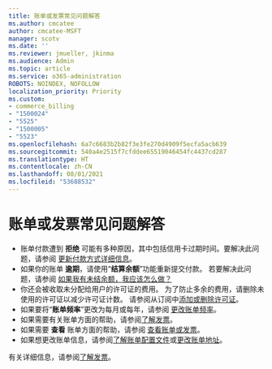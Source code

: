 ```yaml
---
title: 账单或发票常见问题解答
ms.author: cmcatee
author: cmcatee-MSFT
manager: scotv
ms.date: ''
ms.reviewer: jmueller, jkinma
ms.audience: Admin
ms.topic: article
ms.service: o365-administration
ROBOTS: NOINDEX, NOFOLLOW
localization_priority: Priority
ms.custom:
- commerce_billing
- "1500024"
- "5525"
- "1500005"
- "5523"
ms.openlocfilehash: 6a7c6683b2b82f3e3fe270d4909f5ecfa5acb639
ms.sourcegitcommit: 540a4e2515f7cfddee65519046454fc4437cd287
ms.translationtype: HT
ms.contentlocale: zh-CN
ms.lasthandoff: 08/01/2021
ms.locfileid: "53688532"
---
```

# <a name="billing-or-invoice-faq"></a>账单或发票常见问题解答

- 账单付款遭到 **拒绝** 可能有多种原因，其中包括信用卡过期时间。要解决此问题，请参阅 [更新付款方式详细信息](/microsoft-365/commerce/billing-and-payments/manage-payment-methods#update-payment-method-details)。
- 如果你的账单 **逾期**，请使用“**结算余额**”功能重新提交付款。 若要解决此问题，请参阅 [如果我有未结余额，我应该怎么做？](/microsoft-365/commerce/billing-and-payments/pay-for-your-subscription#what-if-i-have-an-outstanding-balance)
- 你还会被收取未分配给用户的许可证的费用。 为了防止多余的费用，请删除未使用的许可证以减少许可证计数。 请参阅从订阅中[添加或删除许可证](/microsoft-365/commerce/licenses/buy-licenses)。
- 如果要将“**账单频率**”更改为每月或每年，请参阅 [更改账单频率](/microsoft-365/commerce/billing-and-payments/change-payment-frequency)。
- 如果需要有关账单方面的帮助，请参阅[了解发票](/microsoft-365/commerce/billing-and-payments/understand-your-invoice2)。
- 如果需要 **查看** 账单方面的帮助，请参阅 [查看账单或发票](/microsoft-365/commerce/billing-and-payments/view-your-bill-or-invoice)。
- 如果想更改账单信息，请参阅[了解账单配置文件](/microsoft-365/commerce/billing-and-payments/manage-billing-profiles)或[更改账单地址](/microsoft-365/commerce/billing-and-payments/change-your-billing-addresses)。

有关详细信息，请参阅[了解发票](/microsoft-365/commerce/billing-and-payments/understand-your-invoice2)。